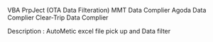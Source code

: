 VBA PrpJect (OTA Data Filteration)
MMT Data  Complier
Agoda Data  Complier
Clear-Trip Data  Complier




Description : 
AutoMetic excel file pick up and Data filter

